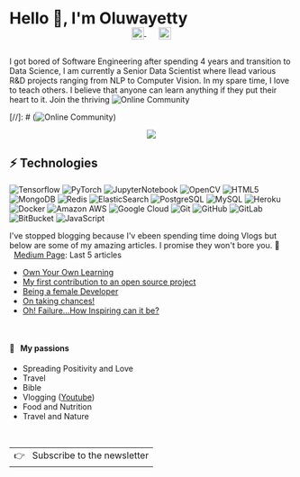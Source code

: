 # Hello 👋, I'm Oluwayetty

<p align="center" style="margin: -20px 0 30px">

  <a href="https://www.linkedin.com/in/sayetunde/" target="_blank" style='margin-right:10px'>
    <img align="center" src="https://cdn.jsdelivr.net/npm/simple-icons@3.0.1/icons/linkedin.svg" alt="linkedin" height="22px" width="22px" />
  </a>
  &nbsp;&nbsp;
  <a href="mailto:oluwayettyservices@gmail.com" target="_blank">
    <img align="center" src="https://cdn.jsdelivr.net/npm/simple-icons@3.0.1/icons/protonmail.svg" alt="email" height="22px" width="22px" />
  </a>
</p>

I got bored of Software Engineering after spending 4 years and transition to Data Science, I am currently a Senior Data Scientist where Ilead various R&D projects ranging from NLP to Computer Vision.
In my spare time, I love to teach others. I believe that anyone can learn anything if they put their heart to it. Join the thriving ![Online Community](https://www.youtube.com/c/Oluwayetty)

[//]: # (![Online Community](https://img.shields.io/youtube/channel/subscribers/UCQv5a8Ey68H8Rt_BVFiVzxA))


<div align="center">
  <img width="" src="https://github-readme-stats.vercel.app/api?username=oluwayetty&count_private=true&show_icons=true&include_all_commits=true" />
  <br />
</div>

## ⚡ Technologies


![Tensorflow](https://img.shields.io/badge/-tensorflow-00599C?style=flat-square&logo=tensorflow)
![PyTorch](https://img.shields.io/badge/-pytorch-00599C?style=flat-square&logo=pytorch)
![JupyterNotebook](https://img.shields.io/badge/-JupyterNotebook-00599C?style=flat-square&logo=JupyterNotebook)
![OpenCV](https://img.shields.io/badge/-opencv-00599C?style=flat-square&logo=opencv&logoColor=white)
![HTML5](https://img.shields.io/badge/-HTML5-E34F26?style=flat-square&logo=html5&logoColor=white)
![MongoDB](https://img.shields.io/badge/-MongoDB-black?style=flat-square&logo=mongodb)
![Redis](https://img.shields.io/badge/-Redis-black?style=flat-square&logo=Redis)
![ElasticSearch](https://img.shields.io/badge/-ElasticSearch-005571?style=flat-square&logo=elasticsearch)
![PostgreSQL](https://img.shields.io/badge/-PostgreSQL-336791?style=flat-square&logo=postgresql)
![MySQL](https://img.shields.io/badge/-MySQL-black?style=flat-square&logo=mysql)
![Heroku](https://img.shields.io/badge/-Heroku-430098?style=flat-square&logo=heroku)
![Docker](https://img.shields.io/badge/-Docker-black?style=flat-square&logo=docker)
![Amazon AWS](https://img.shields.io/badge/Amazon%20AWS-232F3E?style=flat-square&logo=amazon-aws)
![Google Cloud](https://img.shields.io/badge/Google%20Cloud-black?style=flat-square&logo=google-cloud)
![Git](https://img.shields.io/badge/-Git-black?style=flat-square&logo=git)
![GitHub](https://img.shields.io/badge/-GitHub-181717?style=flat-square&logo=github)
![GitLab](https://img.shields.io/badge/-GitLab-FCA121?style=flat-square&logo=gitlab)
![BitBucket](https://img.shields.io/badge/-BitBucket-darkblue?style=flat-square&logo=bitbucket)
![JavaScript](https://img.shields.io/badge/-JavaScript-black?style=flat-square&logo=javascript)

I've stopped blogging because I'v ebeen spending time doing Vlogs but below are some of my amazing articles. I promise they won't bore you.
📖 &nbsp;&nbsp;[Medium Page](https://medium.com/@oluwayetty): Last 5 articles
 
* [Own Your Own Learning](https://medium.com/towards-data-science/own-your-own-learning-aa86bd9a397f?source=user_profile) 
* [My first contribution to an open source project](https://code.likeagirl.io/my-first-contribution-to-an-open-source-project-bd60f33b519b) 
* [Being a female Developer](https://medium.com/@Yettie/on-taking-chances-99851da14ddf) 
* [On taking chances!](https://medium.com/@Yettie/on-taking-chances-99851da14ddf) 
* [Oh! Failure…How Inspiring can it be?](https://medium.com/@Yettie/oh-failure-how-inspiring-can-it-be-be9cc0c72cc0)

<br />

#### 🧡 &nbsp;&nbsp;My passions

* Spreading Positivity and Love
* Travel 
* Bible
* Vlogging ([Youtube](https://www.youtube.com/c/Oluwayetty))
* Food and Nutrition
* Travel and Nature

<br />
<a href="https://oluwayetty.com">
  <table align="right">
      <tr>
          <td>
            👉 &nbsp;&nbsp;Subscribe to the newsletter
          </td>
      </tr>
  </table>
</a>
